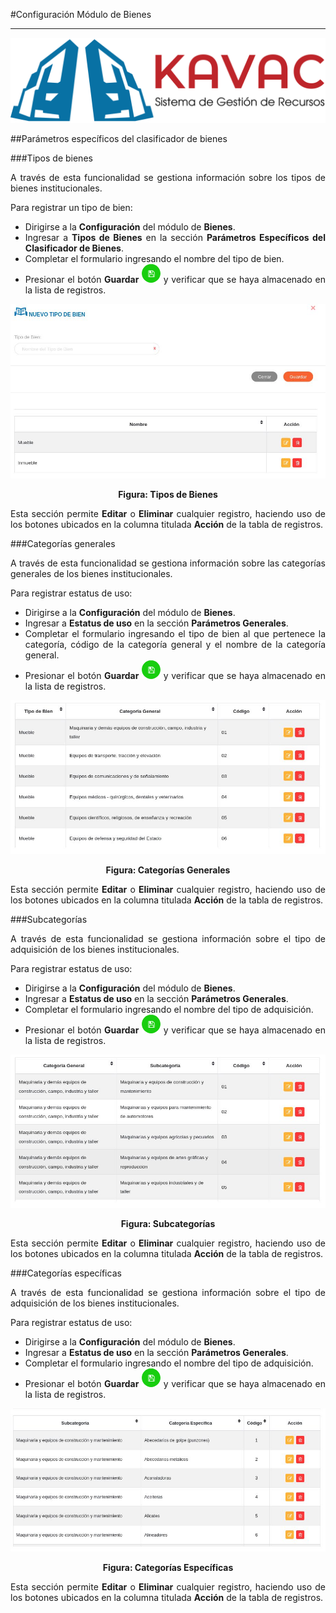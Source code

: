 #Configuración Módulo de Bienes
*******************************
<div style="text-align: justify;" >

![Screenshot](../img/logokavac.png#imagen)

##Parámetros específicos del clasificador de bienes 

###Tipos de bienes

A través de esta funcionalidad se gestiona información sobre los tipos de bienes institucionales.   

Para registrar un tipo de bien: 

- Dirigirse a la **Configuración** del módulo de **Bienes**.
- Ingresar a **Tipos de Bienes** en la sección **Parámetros Específicos del Clasificador de Bienes**.
- Completar el formulario ingresando el nombre del tipo de bien.  
- Presionar el botón **Guardar** ![Screenshot](../img/save.png) y verificar que se haya almacenado en la lista de registros. 

![Screenshot](../img/tipo_bien.jpg)<div style="text-align: center;font-weight: bold">Figura: Tipos de Bienes</div>

Esta sección permite **Editar** o **Eliminar** cualquier registro, haciendo uso de los botones ubicados en la columna titulada **Acción** de la tabla de registros.  

###Categorías generales

A través de esta funcionalidad se gestiona información sobre las categorías generales de los bienes institucionales.   

Para registrar estatus de uso: 

- Dirigirse a la **Configuración** del módulo de **Bienes**.
- Ingresar a **Estatus de uso** en la sección **Parámetros Generales**.
- Completar el formulario ingresando el tipo de bien al que pertenece la categoría, código de la categoría general y el nombre de la categoría general.
- Presionar el botón **Guardar** ![Screenshot](../img/save.png) y verificar que se haya almacenado en la lista de registros. 

![Screenshot](../img/categoria_general.jpg)<div style="text-align: center;font-weight: bold">Figura: Categorías Generales</div>

Esta sección permite **Editar** o **Eliminar** cualquier registro, haciendo uso de los botones ubicados en la columna titulada **Acción** de la tabla de registros.  

###Subcategorías

A través de esta funcionalidad se gestiona información sobre el tipo de adquisición de los bienes institucionales.   

Para registrar estatus de uso: 

- Dirigirse a la **Configuración** del módulo de **Bienes**.
- Ingresar a **Estatus de uso** en la sección **Parámetros Generales**.
- Completar el formulario ingresando el nombre del tipo de adquisición.   
- Presionar el botón **Guardar** ![Screenshot](../img/save.png) y verificar que se haya almacenado en la lista de registros. 

![Screenshot](../img/subcategorias.jpg)<div style="text-align: center;font-weight: bold">Figura: Subcategorías</div>

Esta sección permite **Editar** o **Eliminar** cualquier registro, haciendo uso de los botones ubicados en la columna titulada **Acción** de la tabla de registros.  

###Categorías específicas
	
A través de esta funcionalidad se gestiona información sobre el tipo de adquisición de los bienes institucionales.   

Para registrar estatus de uso: 

- Dirigirse a la **Configuración** del módulo de **Bienes**.
- Ingresar a **Estatus de uso** en la sección **Parámetros Generales**.
- Completar el formulario ingresando el nombre del tipo de adquisición.   
- Presionar el botón **Guardar** ![Screenshot](../img/save.png) y verificar que se haya almacenado en la lista de registros. 

![Screenshot](../img/categoria_especifica.jpg)<div style="text-align: center;font-weight: bold">Figura: Categorías Específicas</div>

Esta sección permite **Editar** o **Eliminar** cualquier registro, haciendo uso de los botones ubicados en la columna titulada **Acción** de la tabla de registros. 

</div>